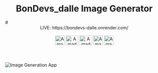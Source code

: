 

<h1 align="center"> BonDevs_dalle Image Generator</h1>
#
<div align="center">
LIVE:  https://bondevs-dalle.onrender.com/  
</div>

</br>
 <div style="display: inline_block" align="center">
 <img align="center" alt="Amadeo-HTML" height="30" widith="40" src="https://github.com/Amadeo-Frontend/devicon/blob/master/icons/html/html-original.svg">
 <img align="center" alt="Amadeo- CSS" height="30" width="40" src="https://github.com/Amadeo-Frontend/devicon/blob/master/icons/css/css-original.svg">
 <img align="center" alt="Amadeo-JavaScript" height="30" width="40" src="https://github.com/Amadeo-Frontend/devicon/blob/master/icons/javascript/javascript-original.svg">
 <img align="center" alt="Amadeo-VScode" height="30" widith="40" src="https://github.com/Amadeo-Frontend/devicon/blob/master/icons/nodejs/nodejs-original.svg">
 <img align="center" alt="Amadeo-parcel" height="30" widith="40" src="https://github.com/Amadeo-Frontend/images_sites/blob/main/32607881.png">
  </div>
  </br>

#

![Image Generation App](https://github.com/Amadeo-Frontend/images_sites/blob/main/Captura%20de%20tela%202023-05-04%20190931.png)
